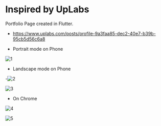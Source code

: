 # Inspired by UpLabs
Portfolio Page created in Flutter.

- https://www.uplabs.com/posts/profile-9a3faa85-dec2-40e7-b39b-95cb5d56c6a8


- Portrait mode on Phone 

![1](https://user-images.githubusercontent.com/61762281/196134148-94f8542c-c1ca-4824-976e-bcf24bc85718.jpg)


- Landscape mode on Phone

-![2](https://user-images.githubusercontent.com/61762281/196134365-54f36ef3-6733-4ed0-bbc3-e6685a0717ab.jpg)

![3](https://user-images.githubusercontent.com/61762281/196134430-a8cd4233-ff2e-4226-a7c4-a613847a5b9f.jpg)


- On Chrome

![4](https://user-images.githubusercontent.com/61762281/196134508-cc9699a7-d7ec-4495-b6e5-1ebe87f5039c.png)

![5](https://user-images.githubusercontent.com/61762281/196134522-54d34360-a9b1-4ffa-a211-6ebe16316911.png)
